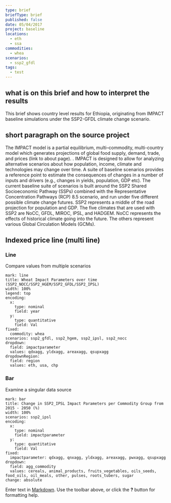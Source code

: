 ```yaml
---
type: brief
briefType: brief
published: false
date: 05/04/2017
project: baseline
locations:
  - eth
  - ssa
commodities:
  - whea
scenarios:
  - ssp2_gfdl
tags:
  - test
---
```

## what is on this brief and how to interpret the results
This brief shows country level results for Ethiopia, originating from IMPACT baseline simulations under the SSP2-GFDL climate change scenario.

## short paragraph on the source project
The IMPACT model is a partial equilibrium, multi–commodity, multi-country model which generates projections of global food supply, demand, trade, and prices (link to about page). . IMPACT is designed to allow for analyzing alternative scenarios about how population, income, climate and technologies may change over time. A suite of baseline scenarios provides a reference point to estimate the consequences of changes in a number of inputs and drivers (e.g., changes in yields, population, GDP etc). The current baseline suite of scenarios is built around the SSP2 Shared Socioeconomic Pathway (SSPs) combined with the Representative Concentration Pathways (RCP) 8.5 scenario, and run under five different possible climate change futures.
SSP2 represents a middle of the road projection for population and GDP. The five climates that are used with SSP2 are NoCC, GFDL, MIROC, IPSL, and HADGEM. NoCC represents the effects of historical climate going into the future. The others represent various Global Circulation Models (GCMs).


## Indexed price line (multi line)

### Line
Compare values from multiple scenarios
```chart
mark: line
title: Wheat Impact Parameters over time (SSP2_NOCC/SSP2_HGEM/SSP2_GFDL/SSP2_IPSL)
width: 100%
legend: top
encoding:
  x:
    type: nominal
    field: year
  y:
    type: quantitative
    field: Val
fixed:
  commodity: whea
scenarios: ssp2_gfdl, ssp2_hgem, ssp2_ipsl, ssp2_nocc
dropdown:
  field: impactparameter
  values: qdxagg, yldxagg, areaxagg, qsupxagg
dropdownRegion:
  field: region
  values: eth, usa, chp
```



### Bar
Examine a singular data source
```chart
mark: bar
title: Change in SSP2_IPSL Impact Parameters per Commodity Group from 2015 - 2050 (%)
width: 100%
scenarios: ssp2_ipsl
encoding:
  x:
    type: nominal
    field: impactparameter
  y:
    type: quantitative
    field: Val
fixed:
  impactparameter: qdxagg, qnxagg, yldxagg, areaxagg, pwxagg, qsupxagg
dropdown:
  field: agg_commodity
  values: cereals, animal_products, fruits_vegetables, oils_seeds, food_oils, oil_meals, other, pulses, roots_tubers, sugar
change: absolute
```



Enter text in [Markdown](http://daringfireball.net/projects/markdown/). Use the toolbar above, or click the **?** button for formatting help.
